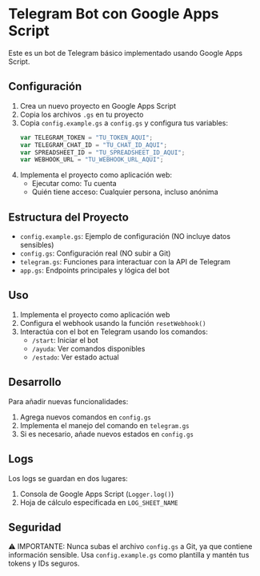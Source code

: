 # Telegram Bot con Google Apps Script

Este es un bot de Telegram básico implementado usando Google Apps Script.

## Configuración

1. Crea un nuevo proyecto en Google Apps Script
2. Copia los archivos `.gs` en tu proyecto
3. Copia `config.example.gs` a `config.gs` y configura tus variables:
   ```javascript
   var TELEGRAM_TOKEN = "TU_TOKEN_AQUI";
   var TELEGRAM_CHAT_ID = "TU_CHAT_ID_AQUI";
   var SPREADSHEET_ID = "TU_SPREADSHEET_ID_AQUI";
   var WEBHOOK_URL = "TU_WEBHOOK_URL_AQUI";
   ```
4. Implementa el proyecto como aplicación web:
   - Ejecutar como: Tu cuenta
   - Quién tiene acceso: Cualquier persona, incluso anónima

## Estructura del Proyecto

- `config.example.gs`: Ejemplo de configuración (NO incluye datos sensibles)
- `config.gs`: Configuración real (NO subir a Git)
- `telegram.gs`: Funciones para interactuar con la API de Telegram
- `app.gs`: Endpoints principales y lógica del bot

## Uso

1. Implementa el proyecto como aplicación web
2. Configura el webhook usando la función `resetWebhook()`
3. Interactúa con el bot en Telegram usando los comandos:
   - `/start`: Iniciar el bot
   - `/ayuda`: Ver comandos disponibles
   - `/estado`: Ver estado actual

## Desarrollo

Para añadir nuevas funcionalidades:

1. Agrega nuevos comandos en `config.gs`
2. Implementa el manejo del comando en `telegram.gs`
3. Si es necesario, añade nuevos estados en `config.gs`

## Logs

Los logs se guardan en dos lugares:
1. Consola de Google Apps Script (`Logger.log()`)
2. Hoja de cálculo especificada en `LOG_SHEET_NAME`

## Seguridad

⚠️ IMPORTANTE: Nunca subas el archivo `config.gs` a Git, ya que contiene información sensible.
Usa `config.example.gs` como plantilla y mantén tus tokens y IDs seguros.
